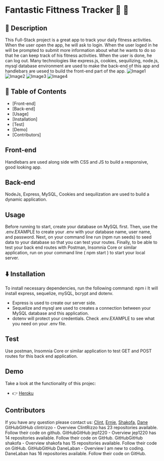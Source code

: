 # Fantastic Fittness Tracker :muscle: :running:
## :scroll: Description
This Full-Stack project is a great app to track your daily fitness activities. When the user open the app, he will ask to login. When the user loged in he will be prompted to submit more information about what he wants to do so that he can keep track of his fitness activities. When the user is done, he can log out.
Many technologies like express.js, cookies, sequilizing, node.js, mysql database environment are used to make the back-end of this app and handlebars are uesed to build the front-end part of the app.
![Image1](https://user-images.githubusercontent.com/38770396/112918860-bd596000-90ba-11eb-92de-d25b8aa007d2.jpg)
![Image2](https://user-images.githubusercontent.com/38770396/112918868-bf232380-90ba-11eb-8b4e-2d95727a0a8c.jpg)
![Image3](https://user-images.githubusercontent.com/38770396/112918874-c0ece700-90ba-11eb-8078-686c3b19c8a9.jpg)
![Image4](https://user-images.githubusercontent.com/38770396/112918878-c2b6aa80-90ba-11eb-867a-3bc8c04ecb66.jpg)
## :bookmark_tabs: Table of Contents
* [Front-end]
* [Back-end]
* [Usage]
* [Installation]
* [Test]
* [Demo]
* [Contributors]
## Front-end
Handlebars are used along side with CSS and JS to build a responsive, good looking app.
## Back-end
NodeJs, Express, MySQL, Cookies and sequilization are used to build a dynamic application.
## Usage
Before running to start, create your database on MySQL first. Then, use the .env.EXAMPLE to create your .env with your database name, user name, and password. Next, on your command line run  (npm run seeds)  to seed data to your database so that you can test your routes.
Finally, to be able to test your back end routes with Postman, Insomnia Core or similar application, run on your command line ( npm start ) to start your local server.
##  :arrow_down: Installation
To install necessary dependencies, run the following command:
npm i
It will install express, sequelize, mySQL, bcrypt and dotenv.
* Express is used to create our server side.
* Sequelize and mysql are used to creates a connection between your MySQL database and this application.
* dotenv will protect your credentials. Check .env.EXAMPLE to see what you need on your .env file.
## Test
Use postman, Insomnia Core or similar application to test GET and POST routes for this back end application.
## Demo 
Take a look at the functionality of this projec:
* :point_right: [Heroku](https://fantastic-fitness-tracker.herokuapp.com/)
## Contributors
If you have any question please contact us: [Clint](https://github.com/clintrizzo), [Ernie](https://github.com/jep1220), [Shakofa](https://github.com/shakofa), [Dane](https://github.com/DaneLaban)
GitHubGitHub
clintrizzo - Overview
ClintRizzo has 23 repositories available. Follow their code on github.
GitHubGitHub
jep1220 - Overview
jep1220 has 14 repositories available. Follow their code on GitHub.
GitHubGitHub
shakofa - Overview
shakofa has 15 repositories available. Follow their code on GitHub.
GitHubGitHub
DaneLaban - Overview
I am new to coding. DaneLaban has 16 repositories available. Follow their code on GitHub.